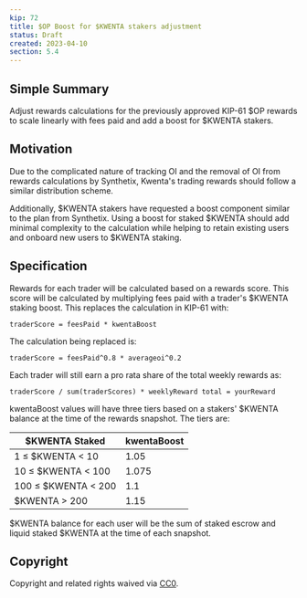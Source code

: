 ```yaml
---
kip: 72
title: $OP Boost for $KWENTA stakers adjustment
status: Draft
created: 2023-04-10
section: 5.4
---
```


## Simple Summary
Adjust rewards calculations for the previously approved KIP-61 $OP rewards to scale linearly with fees paid and add a boost for $KWENTA stakers.

## Motivation
Due to the complicated nature of tracking OI and the removal of OI from rewards calculations by Synthetix, Kwenta's trading rewards should follow a similar distribution scheme.

Additionally, $KWENTA stakers have requested a boost component similar to the plan from Synthetix. Using a boost for staked $KWENTA should add minimal complexity to the calculation while helping to retain existing users and onboard new users to $KWENTA staking.

## Specification

Rewards for each trader will be calculated based on a rewards score. This score will be calculated by multiplying fees paid with a trader's $KWENTA staking boost. This replaces the calculation in KIP-61 with:

`traderScore = feesPaid * kwentaBoost`

The calculation being replaced is:

`traderScore = feesPaid^0.8 * averageoi^0.2`

Each trader will still earn a pro rata share of the total weekly rewards as:

`traderScore / sum(traderScores) * weeklyReward total = yourReward`

kwentaBoost values will have three tiers based on a stakers' $KWENTA balance at the time of the rewards snapshot. The tiers are:

| $KWENTA Staked |  kwentaBoost | 
|---|---|
| 1 ≤ $KWENTA < 10 |  1.05 |             
| 10 ≤ $KWENTA < 100 |  1.075 |             
| 100 ≤ $KWENTA < 200 |  1.1 |            
| $KWENTA > 200 |  1.15 |           

$KWENTA balance for each user will be the sum of staked escrow and liquid staked $KWENTA at the time of each snapshot.

## Copyright

Copyright and related rights waived via [CC0](https://creativecommons.org/publicdomain/zero/1.0/).
